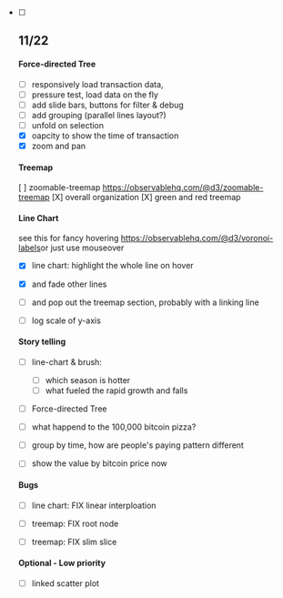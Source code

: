 - [ ] ## 11/22

  #### Force-directed Tree
  - [ ] responsively load transaction data,
   - [ ] pressure test, load data on the fly
    - [ ] add slide bars, buttons for filter & debug
   - [ ] add grouping (parallel lines layout?)
   - [ ] unfold on selection
   - [x] oapcity to show the time of transaction 
   - [x] zoom and pan 

  #### Treemap
  
  [ ] zoomable-treemap
    https://observablehq.com/@d3/zoomable-treemap
  [X] overall organization
  [X] green and red treemap    
  
  #### Line Chart
  
  see this for fancy hovering https://observablehq.com/@d3/voronoi-labels
  ​    or just use mouseover
  
  - [x] line chart: highlight the whole line on hover 
  
  
  - [x] and fade other lines
  
  
  - [ ] and pop out the treemap section, probably with a linking line 
  - [ ] log scale of y-axis
  
  #### Story telling 
  - [ ] line-chart & brush: 
  
    - [ ] which season is hotter
    - [ ] what fueled the rapid growth and falls   
  
  - [ ] Force-directed Tree
  - [ ] what happend to the 100,000 bitcoin pizza?
  - [ ] group by time, how are people's paying pattern different 
  - [ ] show the value by bitcoin price now 
  
  #### Bugs
  - [ ] line chart: FIX linear interploation 
  
  - [ ] treemap: FIX root node
  - [ ] treemap: FIX slim slice 


  #### Optional - Low priority

  - [ ] linked scatter plot
